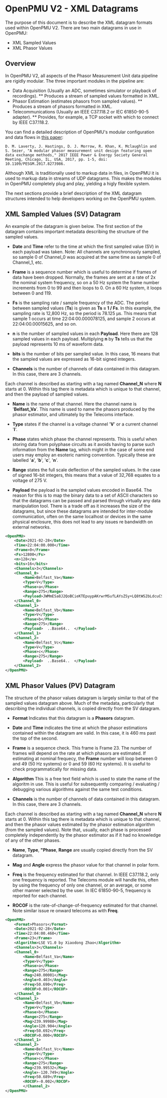 # OpenPMU V2 - XML Datagrams

The purpose of this document is to describe the XML datagram formats used within OpenPMU V2.  There are two main datagrams in use in OpenPMU:

* XML Sampled Values
* XML Phasor Values

## Overview

In OpenPMU V2, all aspects of the Phasor Measurement Unit data pipeline are rigidly modular.  The three important modules in the pipeline are:

* Data Acquisition (Usually an ADC, sometimes simulator or playback of recordings).
** Produces a stream of sampled values formatted in XML.
* Phasor Estimation (estimates phasors from sampled values).
** Produces a stream of phasors formatted in XML.
* Telecommunications (Usually an IEEE C37.118.2 or IEC 61850-90-5 adapter).
** Provides, for example, a TCP socket with which to connect by IEEE C37.118.2.

You can find a detailed description of OpenPMU's modular configuration and data flows in [this paper](https://ieeexplore.ieee.org/document/8273986):

`D. M. Laverty, J. Hastings, D. J. Morrow, R. Khan, K. Mclaughlin and S. Sezer, "A modular phasor measurement unit design featuring open data exchange methods," 2017 IEEE Power & Energy Society General Meeting, Chicago, IL, USA, 2017, pp. 1-5, doi: 10.1109/PESGM.2017.8273986.`

Although XML is traditionally used to markup data in files, in OpenPMU it is used to markup data in streams of UDP datagrams.  This makes the modules in OpenPMU completely plug and play, yielding a higly flexible system.

The next sections provide a brief description of the XML datagram structures intended to help developers working on the OpenPMU system.

## XML Sampled Values (SV) Datagram

An example of the datagram is given below.  The first section of the datagram contains important metadata describing the structure of the sampled values.  

* **Date** and **Time** refer to the time at which the first sampled value (SV) in each payload was taken.  Note: All channels are synchronously sampled, so sample 0 of Channel_0 was acquired at the same time as sample 0 of Channel_1, etc.  

* **Frame** is a sequence number which is useful to determine if frames of data have been dropped.  Normally, the frames are sent at a rate of 2x the nominal system frequency, so on a 50 Hz system the frame number increments from 0 to 99 and then loops to 0.  On a 60 Hz system, it loops between 0 and 119.

* **Fs** is the sampling rate / sample frequency of the ADC.  The period between sampled values (__Ts__) is given as __Ts = 1 / Fs__.  In this example, the sampling rate is 12,800 Hz, so the period is 78.125 μs.  This means that sample 1 occurs at time 22:04:00.000078125, and sample 2 occurs at 22:04:00.00015625, and so on.

* **n** is the number of sampled values in each __Payload__.  Here there are 128 sampled values in each payload.  Multiplying __n__ by __Ts__ tells us that the payload represents 10 ms of waveform data.

* **bits** is the number of bits per sampled value.  In this case, 16 means that the sampled values are expressed as 16-bit signed integers.

* **Channels** is the number of channels of data contained in this datagram.  In this case, there are 3 channels.

Each channel is described as starting with a tag named **Channel_N** where __N__ starts at 0.  Within this tag there is metadata which is unique to that channel, and then the payload of sampled values.

* **Name** is the name of that channel.  Here the channel name is '__Belfast_Va__'.  This name is used to name the phasors produced by the phasor estimator, and ultimately by the Telecoms interface.

* **Type** states if the channel is a voltage channel '__V__' or a current channel '__I__'.

* **Phase** states which phase the channel represents.  This is useful when storing data from polyphase circuits as it avoids having to parse such information from the __Name__ tag, which might in the case of some end users may employ an esoteric naming convention.  Typically these are labelled '__a__', '__b__', '__c__', '__n__'.

* **Range** states the full scale deflection of the sampled values.  In the case of signed 16-bit integers, this means that a value of 32,768 equates to a voltage of 275 V.

* **Payload** the payload is the sampled values encoded in Base64.  The reason for this is to map the binary data to a set of ASCII characters so that the datagrams can be passed and parsed through virtually any data manipulation tool.  There is a trade off as it increases the size of the datagrams, but since these datagrams are intended for inter-module communication, often on the same localhost or devices in the same physical enclosure, this does not lead to any issues re bandwidth on external networks.

```xml
<OpenPMU>
	<Date>2021-02-28</Date>
	<Time>22:04:00.000</Time>
	<Frame>0</Frame>
	<Fs>12800</Fs>
	<n>128</n>
	<bits>16</bits>
	<Channels>3</Channels>
	<Channel_0>
		<Name>Belfast_Va</Name>
		<Type>V</Type>
		<Phase>a</Phase>
		<Range>275</Range>
		<Payload>JWMmESa8J2QoBCieKTEpuypAKrwrMSufLAYsZSy+LQ8tWS2bLdcuCS40LlUucC6CLn4uai5PLiot/y3KLY4tSSz+LKssUivyK4srGyqoKispqSkfKI8n9ydZJrUmCiVXJJ8j4CMaIk8heyClH8ce4x36HQwcGRsgGiIZIRgbFxEWBBTyE90SxhGqEIwPaw5IDSQL/ArUCaoIfQdRBiME9QPGApYBaAA5/wr92/yt+4H6Vfks+AL23PW49JXzdfJX8T7wJ+8S7gPs9+vt6ujp6Ojs5/XnA+YX5S/kTeNv4pnhyOD94Djfet7D3hLdZ9zC3CXbjtr+2nXZ89l42QTYlg==</Payload>
	</Channel_0>
	<Channel_1>
		<Name>Belfast_Vb</Name>
		<Type>V</Type>
		<Phase>b</Phase>
		<Range>275</Range>
		<Payload>  ..Base64..  </Payload>
	</Channel_1>
	<Channel_2>
		<Name>Belfast_Vc</Name>
		<Type>V</Type>
		<Phase>c</Phase>
		<Range>275</Range>
		<Payload>  ..Base64..  </Payload>
	</Channel_2>
</OpenPMU>
```

## XML Phasor Values (PV) Datagram

The structure of the phasor values datagram is largely similar to that of the sampled values datagram above.  Much of the metadata, particularly that describing the individual channels, is copied directly from the SV datagram.

* **Format** Indicates that this datagram is a __Phasors__ datagram.

* **Date** and **Time** indicates the time at which the phasor estimations contained within the datagram are valid.  In this case, it is 460 ms past the top of the second.

* **Frame** is a sequence check.  This frame is Frame 23.  The number of frames will depend on the rate at which phasors are estimated.  If estimating at nominal frequecy, the __Frame__ number will loop between 0 and 49 (50 Hz systems) or 0 and 59 (60 Hz systems).  It is useful to check programmatically for missing data.

* **Algorithm** This is a free text field which is used to state the name of the algoritm in use.  This is useful for subsequently comparing / evaluating / debugging various algorithms against the same test conditions.

* **Channels** is the number of channels of data contained in this datagram.  In this case, there are 3 channels.

Each channel is described as starting with a tag named **Channel_N** where __N__ starts at 0.  Within this tag there is metadata which is unique to that channel, and then the phasor values estimated by the phasor estimation algorithm (from the sampled values).  Note that, usually, each phase is processed completely independently by the phasor estimator as if it had no knowledge of any of the other phases.

* **Name**, **Type**, **"Phase**, **Range** are usually copied directly from the SV datagram.

* **Mag** and **Angle** express the phasor value for that channel in polar form.

* **Freq** is the frequency estimated for that channel.  In IEEE C37.118.2, only one frequency is reported.  The Telecoms module will handle this, often by using the frequency of only one channel, or an average, or some other manner selected by the user.  In IEC 61850-90-5, frequency is reported for each channel.

* **ROCOF** is the rate-of-change-of-frequency estimated for that channel.  Note similar issue re onward telecoms as with __Freq__.

```xml
<OpenPMU>
	<Format>Phasors</Format>
	<Date>2021-02-28</Date>
	<Time>22:04:00.460</Time>
	<Frame>23</Frame>
	<Algorithm>LSE V1.0 by Xiaodong Zhao</Algorithm>
	<Channels>3</Channels>
	<Channel_0>
		<Name>Belfast_Va</Name>
		<Type>V</Type>
		<Phase>a</Phase>
		<Range>275</Range>
		<Mag>240.00001</Mag>
		<Angle>0.403</Angle>
		<Freq>50.690</Freq>
		<ROCOF>0.001</ROCOF>
	</Channel_0>
	<Channel_1>
		<Name>Belfast_Vb</Name>
		<Type>V</Type>
		<Phase>b</Phase>
		<Range>275</Range>
		<Mag>239.99988</Mag>
		<Angle>120.904</Angle>
		<Freq>50.692</Freq>
		<ROCOF>0.000</ROCOF>
	</Channel_1>
	<Channel_2>
		<Name>Belfast_Vc</Name>
		<Type>V</Type>
		<Phase>c</Phase>
		<Range>275</Range>
		<Mag>239.99532</Mag>
		<Angle>-120.749</Angle>
		<Freq>50.689</Freq>
		<ROCOF>-0.002</ROCOF>
		</Channel_2>
</OpenPMU>
```
